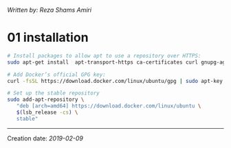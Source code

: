 _Written by: Reza Shams Amiri_
# 01 installation


``` sh
# Install packages to allow apt to use a repository over HTTPS:
sudo apt-get install  apt-transport-https ca-certificates curl gnupg-agent software-properties-common

# Add Docker’s official GPG key:
curl -fsSL https://download.docker.com/linux/ubuntu/gpg | sudo apt-key add -

# Set up the stable repository
sudo add-apt-repository \
   "deb [arch=amd64] https://download.docker.com/linux/ubuntu \
   $(lsb_release -cs) \
   stable"
```

* * *
Creation date: _2019-02-09_
